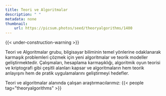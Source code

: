 ```yaml
---
title: Teori ve Algoritmalar
description: " "
metadata: none
thumbnail: 
    url: https://picsum.photos/seed/theoryalgorithms/1400
---
```


{{< under-construction-warning >}}

Teori ve Algoritmalar grubu, bilgisayar biliminin temel yönlerine odaklanarak karmaşık problemleri çözmek için yeni algoritmalar ve teorik modeller geliştirmektedir. Çalışmaları, hesaplama karmaşıklığı, algoritmik oyun teorisi ve kriptografi gibi çeşitli alanları kapsar ve algoritmaların hem teorik anlayışını hem de pratik uygulamalarını geliştirmeyi hedefler.

Teori ve algoritmalar alanında çalışan araştırmacılarımız:
{{< people tag="theoryalgorithms" >}}
